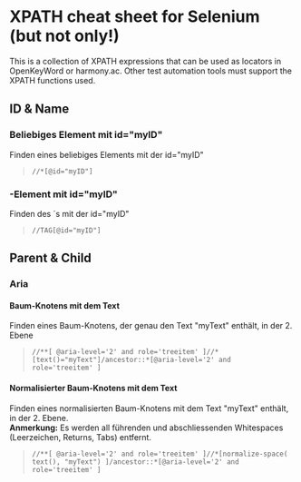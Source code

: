 # XPATH cheat sheet for Selenium (but not only!) #

This is a collection of XPATH expressions that can be used as locators in OpenKeyWord or harmony.ac.
Other test automation tools must support the XPATH functions used.

## ID & Name ##
### Beliebiges Element mit id="myID" ####
Finden eines beliebiges Elements mit der id="myID"
> ```//*[@id="myID"]```

### <TAG>-Element mit id="myID" ####
Finden des <TAG>´s mit der id="myID"
> ```//TAG[@id="myID"]```
  
## Parent & Child ##
### Aria ###
#### Baum-Knotens mit dem Text ####
Finden eines Baum-Knotens, der genau den Text "myText" enthält, in der 2. Ebene<br>
> ```//**[ @aria-level='2' and role='treeitem' ]//*[text()="myText"]/ancestor::*[@aria-level='2' and role='treeitem' ]```

#### Normalisierter Baum-Knotens mit dem Text ####
Finden eines normalisierten Baum-Knotens mit dem Text "myText" enthält, in der 2. Ebene.<br>
**Anmerkung:** Es werden all führenden und abschliessenden Whitespaces (Leerzeichen, Returns, Tabs) entfernt.<br>
> ```//**[ @aria-level='2' and role='treeitem' ]//*[normalize-space( text(), "myText") ]/ancestor::*[@aria-level='2' and role='treeitem' ]```
